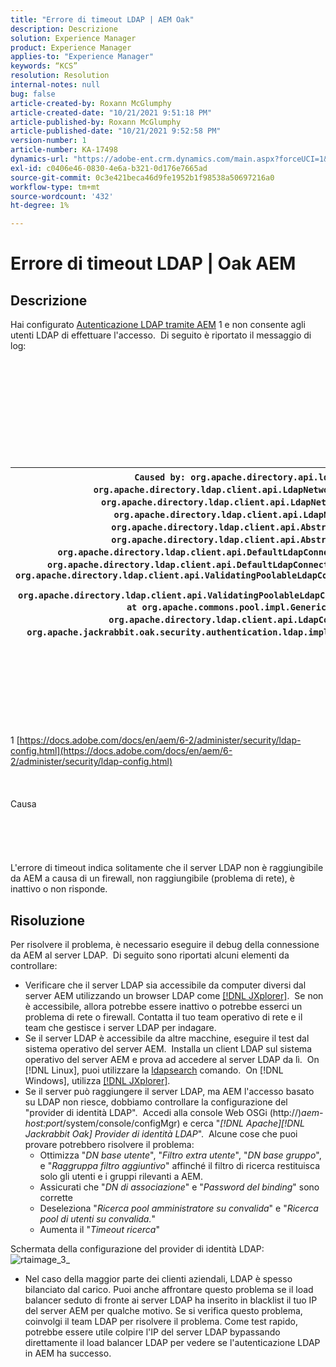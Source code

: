 ```yaml
---
title: "Errore di timeout LDAP | AEM Oak"
description: Descrizione
solution: Experience Manager
product: Experience Manager
applies-to: "Experience Manager"
keywords: “KCS”
resolution: Resolution
internal-notes: null
bug: false
article-created-by: Roxann McGlumphy
article-created-date: "10/21/2021 9:51:18 PM"
article-published-by: Roxann McGlumphy
article-published-date: "10/21/2021 9:52:58 PM"
version-number: 1
article-number: KA-17498
dynamics-url: "https://adobe-ent.crm.dynamics.com/main.aspx?forceUCI=1&pagetype=entityrecord&etn=knowledgearticle&id=72595e04-b932-ec11-b6e5-000d3a5ba97a"
exl-id: c0406e46-0830-4e6a-b321-0d176e7665ad
source-git-commit: 0c3e421beca46d9fe1952b1f98538a50697216a0
workflow-type: tm+mt
source-wordcount: '432'
ht-degree: 1%

---
```


# Errore di timeout LDAP | Oak AEM

## Descrizione


Hai configurato [Autenticazione LDAP tramite AEM](https://docs.adobe.com/docs/en/aem/6-2/administer/security/ldap-config.html) 1 e non consente agli utenti LDAP di effettuare l&#39;accesso.  Di seguito è riportato il messaggio di log:
<br><br><br><br><br> <br><br> <br><br><br><br>

| `Caused by: org.apache.directory.api.ldap.model.exception.LdapException: TimeOut occurred` `at org.apache.directory.ldap.client.api.LdapNetworkConnection.writeRequest(LdapNetworkConnection.java:4106)` `at org.apache.directory.ldap.client.api.LdapNetworkConnection.bindAsync(LdapNetworkConnection.java:1290)` `at org.apache.directory.ldap.client.api.LdapNetworkConnection.bind(LdapNetworkConnection.java:1188)` `at org.apache.directory.ldap.client.api.AbstractLdapConnection.bind(AbstractLdapConnection.java:127)` `at org.apache.directory.ldap.client.api.AbstractLdapConnection.bind(AbstractLdapConnection.java:112)` `at org.apache.directory.ldap.client.api.DefaultLdapConnectionFactory.bindConnection(DefaultLdapConnectionFactory.java:64)` `at org.apache.directory.ldap.client.api.DefaultLdapConnectionFactory.newLdapConnection(DefaultLdapConnectionFactory.java:107)` `at org.apache.directory.ldap.client.api.ValidatingPoolableLdapConnectionFactory.makeObject(ValidatingPoolableLdapConnectionFactory.java:133)` `at org.apache.directory.ldap.client.api.ValidatingPoolableLdapConnectionFactory.makeObject(ValidatingPoolableLdapConnectionFactory.java:59)` `at org.apache.commons.pool.impl.GenericObjectPool.borrowObject(GenericObjectPool.java:1188)` `at org.apache.directory.ldap.client.api.LdapConnectionPool.getConnection(LdapConnectionPool.java:123)` `at org.apache.jackrabbit.oak.security.authentication.ldap.impl.LdapIdentityProvider.connect(LdapIdentityProvider.java:771)` `... 57 common frames omitted` |
| --- |

<br><br><br><br><br> <br><br>
1 [https://docs.adobe.com/docs/en/aem/6-2/administer/security/ldap-config.html](https://docs.adobe.com/docs/en/aem/6-2/administer/security/ldap-config.html)
<br><br><br><br>Causa<br><br><br><br><br><br>
L&#39;errore di timeout indica solitamente che il server LDAP non è raggiungibile da AEM a causa di un firewall, non raggiungibile (problema di rete), è inattivo o non risponde.


## Risoluzione


Per risolvere il problema, è necessario eseguire il debug della connessione da AEM al server LDAP.  Di seguito sono riportati alcuni elementi da controllare:

- Verificare che il server LDAP sia accessibile da computer diversi dal server AEM utilizzando un browser LDAP come [[!DNL JXplorer]](http://jxplorer.org/).  Se non è accessibile, allora potrebbe essere inattivo o potrebbe esserci un problema di rete o firewall. Contatta il tuo team operativo di rete e il team che gestisce i server LDAP per indagare.
- Se il server LDAP è accessibile da altre macchine, eseguire il test dal sistema operativo del server AEM.  Installa un client LDAP sul sistema operativo del server AEM e prova ad accedere al server LDAP da lì.  On [!DNL Linux], puoi utilizzare la [ldapsearch](https://access.redhat.com/documentation/en-US/Red_Hat_Directory_Server/8.2/html/Administration_Guide/Examples-of-common-ldapsearches.html) comando.  On [!DNL Windows], utilizza [[!DNL JXplorer]](http://jxplorer.org/).
- Se il server può raggiungere il server LDAP, ma AEM l&#39;accesso basato su LDAP non riesce, dobbiamo controllare la configurazione del &quot;provider di identità LDAP&quot;.  Accedi alla console Web OSGi (http://)*aem-host:port*/system/console/configMgr) e cerca &quot;*[!DNL Apache][!DNL Jackrabbit Oak] Provider di identità LDAP*&quot;.  Alcune cose che puoi provare potrebbero risolvere il problema:
   - Ottimizza &quot;*DN base utente*&quot;, &quot;*Filtro extra utente*&quot;, &quot;*DN base gruppo*&quot;, e &quot;*Raggruppa filtro aggiuntivo*&quot; affinché il filtro di ricerca restituisca solo gli utenti e i gruppi rilevanti a AEM.
   - Assicurati che &quot;*DN di associazione*&quot; e &quot;*Password del binding*&quot; sono corrette
   - Deseleziona &quot;*Ricerca pool amministratore su convalida*&quot; e &quot;*Ricerca pool di utenti su convalida.*&quot;
   - Aumenta il &quot;*Timeout ricerca*&quot;


Schermata della configurazione del provider di identità LDAP:
![rtaimage_3_](https://helpx.adobe.com/content/dam/help/en/experience-manager/kb/LDAP-error/jcr%3acontent/main-pars/image/rtaimage_3_.png "rtaimage_3_")
- Nel caso della maggior parte dei clienti aziendali, LDAP è spesso bilanciato dal carico. Puoi anche affrontare questo problema se il load balancer seduto di fronte ai server LDAP ha inserito in blacklist il tuo IP del server AEM per qualche motivo. Se si verifica questo problema, coinvolgi il team LDAP per risolvere il problema. Come test rapido, potrebbe essere utile colpire l&#39;IP del server LDAP bypassando direttamente il load balancer LDAP per vedere se l&#39;autenticazione LDAP in AEM ha successo.
